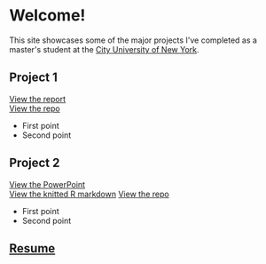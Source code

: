 # Welcome!

This site showcases some of the major projects I've completed as a master's student at the [City University of New York](https://sps.cuny.edu/academics/graduate/master-science-data-science-ms).

## Project 1
[View the report](https://dmoscoe.github.io/cars/speed-and-distance.html)  
[View the repo](https://github.com/dmoscoe/cars)  
* First point
* Second point

## Project 2
[View the PowerPoint](/churn/churn.pdf)  
[View the knitted R markdown](https://rpubs.com/dmoscoe/768184)
[View the repo](https://github.com/dmoscoe/dmoscoe.github.io/tree/main/churn)  
* First point
* Second point

## [Resume](resume.md)
